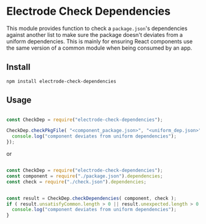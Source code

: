 # Electrode Check Dependencies

This module provides function to check a `package.json`'s dependencies against another list to make sure the package doesn't deviates from a uniform dependencies.  This is mainly for ensuring React components use the same version of a common module when being consumed by an app.

## Install

```
npm install electrode-check-dependencies
```

## Usage

```js

const CheckDep = require("electrode-check-dependencies");

CheckDep.checkPkgFile( "<component_package.json>", "<uniform_dep.json>" ).catch( (err) => {
  console.log("component deviates from uniform dependencies");
});
```

or

```js

const CheckDep = require("electrode-check-dependencies");
const component = require("./package.json").dependencies;
const check = require("./check.json").dependencies;


const result = CheckDep.checkDependencies( component, check );
if ( result.unsatisfyCommon.length > 0 || result.unexpected.length > 0 ) {
  console.log("component deviates from uniform dependencies");
}
```
